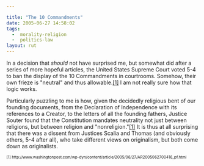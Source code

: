```yaml
---

title: "The 10 Commandments"
date: 2005-06-27 14:58:02
tags:
  -  morality-religion
  -  politics-law
layout: rut
---
```


<p>In a decision that <em>should</em> not have surprised me, but somewhat did after a series of more hopeful articles, the United States Supreme Court voted 5-4 to ban the display of the 10 Commandments in courtrooms. Somehow, their own frieze is "neutral" and thus allowable.<a href="http://www.washingtonpost.com/wp-dyn/content/article/2005/06/27/AR2005062700416_pf.html">[1]</a> I am not really sure how that logic works.</p>  <p>Particularly puzzling to me is how, given the decidedly religious bent of our founding documents, from the Declaration of Independence with its references to a Creator, to the letters of all the founding fathers, Justice Souter found that the Constitution mandates neutrality not just between religions, but between religion and "nonreligion."<a href="http://www.washingtonpost.com/wp-dyn/content/article/2005/06/27/AR2005062700416_pf.html">[1]</a> It is thus at all surprising that there was a dissent from Justices Scalia and Thomas (and obviously others, 5-4 after all), who take different views on originalism, but both come down as originalists.</p>  <font size="-2"> [1] http://www.washingtonpost.com/wp-dyn/content/article/2005/06/27/AR2005062700416_pf.html </font>

